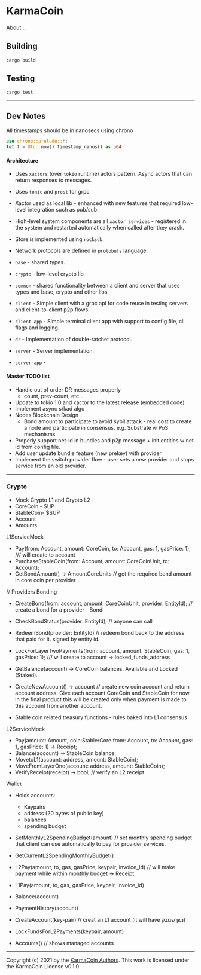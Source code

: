 # KarmaCoin
About... 

## Building
```cargo build```

## Testing
```cargo test```

---

## Dev Notes

All timestamps should be in nanosecs using chrono

```rust
use chrono::prelude::*;
let t = Utc::now().timestamp_nanos() as u64
```

#### Architecture

- Uses `xactors` (over `tokio` runtime) actors pattern. Async actors that can return responses to messages.
- Uses `tonic` and `prost` for grpc
- Xactor used as local lib - enhanced with new features that required low-level integration such as pub/sub.
- High-level system components are all `xactor services` - registered in the system and restarted automatically when called after they crash.
- Store is implemented using `rocksdb`.
- Network protocols are defined in `protobufs` language.

- `base` - shared types.
- `crypto` - low-level crypto lib
- `common` - shared functionality between a client and server that uses types and base, crypto and other libs.
- `client` - Simple client with a grpc api for code reuse in testing servers and client-to-client p2p flows.
- `client-app` - Simple terminal client app with support to config file, cli flags and logging.
- `dr` - Implementation of double-ratchet protocol.
- `server` - Server implementation.
- `server-app` - 

#### Master TODO list
- Handle out of order DR messages properly
    - count, prev-count, etc...
- Update to tokio 1.0 and xactor to the latest release (embedded code)    
- Implement async s/kad algo 
- Nodes Blockchain Design 
  - Bond amount to participate to avoid sybil attack - real cost to create a node and participate in consensus. e.g. Substrate w PoS mechanisms. 
- Properly support net-id in bundles and p2p message + init entities w net id from config file.        
- Add user update bundle feature (new prekey) with provider
- Implement the switch provider flow - user sets a new provider and stops service from an old provider.

-------

### Crypto

- Mock Crypto L1 and Crypto L2 
- CoreCoin - $UP  
- StableCoin- $SUP
- Account 
- Amounts

L1ServiceMock
- Pay(from: Account, amount: CoreCoin, to: Account, gas: 1, gasPrice: 1); /// will create to account
- PurchaseStableCoin(from: Account, amount: CoreCoinUnit, to: Account);
- GetBondAmount() -> AmountCoreUnits // get the required bond amount in core coin per provider

// Providers Bonding
- CreateBond(from: account, amount: CoreCoinUnit, provider: EntityId); // create a bond for a provider - BondI
- CheckBondStatus(provider: EntityId); // anyone can call
- RedeemBond(provider: EntityId) // redeem bond back to the address that paid for it. signed by entity id.

- LockForLayerTwoPayments(from: account, amount: StableCoin, gas: 1, gasPrice: 1); /// will create to account -> locked_funds_address 
- GetBalance(account) -> CoreCoin balances. Available and Locked (Staked).
- CreateNewAccount() -> account // create new coin account and return account address. Give each account CoreCoin and StableCoin for now.
  in the final product this will be created only when payment is made to this account from another account.
- Stable coin related treasury functions - rules baked into L1 consensus 

L2ServiceMock
- Pay(amount: Amount, coin:Stable/Core from: Account, to: Account, gas: 1, gasPrice: 1) -> Receipt;
- Balance(account) => StableCoin balance;
- MovetoL1(account: address, amount: StableCoin);
- MoveFromLayerOne(account: address, amount: StableCoin);
- VerifyReceipt(receipt) -> bool; // verify an L2 receipt

Wallet
- Holds accounts:
  - Keypairs
  - address (20 bytes of public key)
  - balances 
  - spending budget
    
- SetMonthlyL2SpendingBudget(amount) // set monthly spending budget that client can use automatically to pay for provider services.
- GetCurrentL2SpendingMonthlyBudget() 
- L2Pay(amount, to, gas, gasPrice, keypair, invoice_id) // will make payment while within monthly budget -> Receipt
- L1Pay(amount, to, gas, gasPrice, keypair, invoice_id)
- Balance(account)
- PaymentHistory(account)
- CreateAccount(key-pair) // creat an L1 account (it will have נשךשמבק)
- LockFundsForL2Payments(keypair, amount)
- Accounts() // shows managed accounts

---

Copyright (c) 2021 by the [KarmaCoin Authors](https://github.com/). This work is licensed under the KarmaCoin License v0.1.0.




